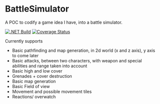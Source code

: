 # BattleSimulator
A POC to codify a game idea I have, into a battle simulator.  

[![.NET Build](https://github.com/samsmithnz/BattleSimulator/actions/workflows/dotnet.yml/badge.svg)](https://github.com/samsmithnz/BattleSimulator/actions/workflows/dotnet.yml)
[![Coverage Status](https://coveralls.io/repos/github/samsmithnz/BattleSimulator/badge.svg?branch=main)](https://coveralls.io/github/samsmithnz/BattleSimulator?branch=main)

Currently supports
- Basic pathfinding and map generation, in 2d world (x and z axis), y axis to come later
- Basic attacks, between two characters, with weapon and special abilities and range taken into account
- Basic high and low cover 
- Grenades + cover destruction
- Basic map generation
- Basic Field of view
- Movement and possible movement tiles
- Reactions/ overwatch
